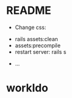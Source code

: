 # README

* Change css: 
- rails assets:clean
- assets:precompile
- restart server: rails s
* ...
# workIdo
